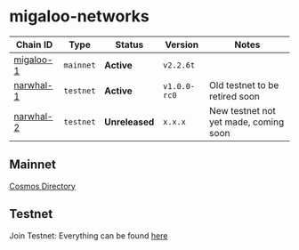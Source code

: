 # migaloo-networks

| Chain ID                 | Type      | Status         | Version      | Notes                                 |
| ------------------------ | --------- | -------------- | ------------ | ------------------------------------- |
| [migaloo-1](./migaloo-1) | `mainnet` | **Active**     | `v2.2.6t`    |                                       |
| [narwhal-1](./narwhal-1) | `testnet` | **Active**     | `v1.0.0-rc0` | Old testnet to be retired soon        |
| [narwhal-2](./narwhal-2) | `testnet` | **Unreleased** | `x.x.x`      | New testnet not yet made, coming soon |

## Mainnet

[Cosmos Directory](https://cosmos.directory/migaloo)

## Testnet

Join Testnet: Everything can be found [here](https://polkachu.com/testnets/migaloo)
